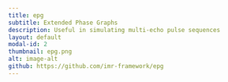 ```yaml
---
title: epg
subtitle: Extended Phase Graphs
description: Useful in simulating multi-echo pulse sequences
layout: default
modal-id: 2
thumbnail: epg.png
alt: image-alt
github: https://github.com/imr-framework/epg
---
```

